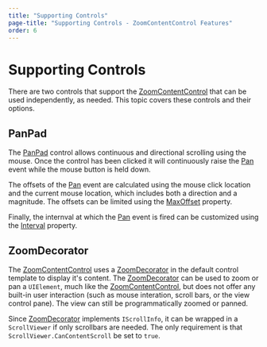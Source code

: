 ```yaml
---
title: "Supporting Controls"
page-title: "Supporting Controls - ZoomContentControl Features"
order: 6
---
```

# Supporting Controls

There are two controls that support the [ZoomContentControl](xref:@ActiproUIRoot.Controls.Navigation.ZoomContentControl) that can be used independently, as needed. This topic covers these controls and their options.

## PanPad

The [PanPad](xref:@ActiproUIRoot.Controls.Navigation.Primitives.PanPad) control allows continuous and directional scrolling using the mouse. Once the control has been clicked it will continuously raise the [Pan](xref:@ActiproUIRoot.Controls.Navigation.Primitives.PanPad.Pan) event while the mouse button is held down.

The offsets of the [Pan](xref:@ActiproUIRoot.Controls.Navigation.Primitives.PanPad.Pan) event are calculated using the mouse click location and the current mouse location, which includes both a direction and a magnitude. The offsets can be limited using the [MaxOffset](xref:@ActiproUIRoot.Controls.Navigation.Primitives.PanPad.MaxOffset) property.

Finally, the internval at which the [Pan](xref:@ActiproUIRoot.Controls.Navigation.Primitives.PanPad.Pan) event is fired can be customized using the [Interval](xref:@ActiproUIRoot.Controls.Navigation.Primitives.PanPad.Interval) property.

## ZoomDecorator

The [ZoomContentControl](xref:@ActiproUIRoot.Controls.Navigation.ZoomContentControl) uses a [ZoomDecorator](xref:@ActiproUIRoot.Controls.Navigation.ZoomDecorator) in the default control template to display it's content.  The [ZoomDecorator](xref:@ActiproUIRoot.Controls.Navigation.ZoomDecorator) can be used to zoom or pan a `UIElement`, much like the [ZoomContentControl](xref:@ActiproUIRoot.Controls.Navigation.ZoomContentControl), but does not offer any built-in user interaction (such as mouse interation, scroll bars, or the view control pane).  The view can still be programmatically zoomed or panned.

Since [ZoomDecorator](xref:@ActiproUIRoot.Controls.Navigation.ZoomDecorator) implements `IScrollInfo`, it can be wrapped in a `ScrollViewer` if only scrollbars are needed. The only requirement is that `ScrollViewer.CanContentScroll` be set to `true`.
